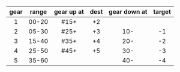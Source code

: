 | gear  | range  | gear up at |  dest  |  gear down at  |  target  |
|:---:|:---:|:---:|:---:|:---:|:---:|
1   |00-20 | #15+ | +2 |     | 
2   |05-30 | #25+ | +3 | 10- | -1
3   |15-40 | #35+ | +4 | 20- | -2
4   |25-50 | #45+ | +5 | 30- | -3
5   |35-60 |      |    | 40- | -4


